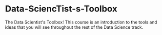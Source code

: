 # Data-SciencTist-s-Toolbox
The Data Scientist's Toolbox! This course is an introduction to the tools and ideas that you will see throughout the rest of the Data Science track.
